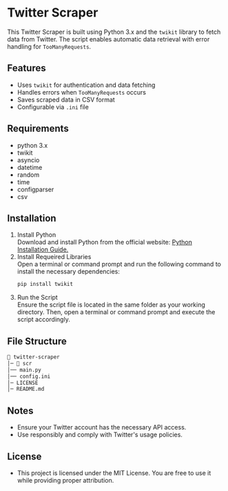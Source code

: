 # Twitter Scraper
This Twitter Scraper is built using Python 3.x and the `twikit` library to fetch data from Twitter. The script enables automatic data retrieval with error handling for `TooManyRequests`.

## Features
- Uses `twikit` for authentication and data fetching
- Handles errors when `TooManyRequests` occurs
- Saves scraped data in CSV format
- Configurable via `.ini` file

## Requirements
- python 3.x
- twikit 
- asyncio 
- datetime 
- random 
- time 
- configparser
- csv 

## Installation
1. Install Python  
   Download and install Python from the official website: [Python Installation Guide.](https://docs.python.org/3/using/index.html)  
2. Install Requeired Libraries  
   Open a terminal or command prompt and run the following command to install the necessary dependencies:  
   ```sh
   pip install twikit
   ```  
3. Run the Script  
   Ensure the script file is located in the same folder as your working directory. Then, open a terminal or command prompt and execute the script accordingly. 

## File Structure
```sh
📂 twitter-scraper
│─ 📂 scr
│── main.py
│── config.ini
│─ LICENSE 
│─ README.md
```

## Notes
- Ensure your Twitter account has the necessary API access.
- Use responsibly and comply with Twitter's usage policies. 

## License
- This project is licensed under the MIT License. You are free to use it while providing proper attribution.
